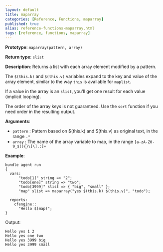 ```yaml
---
layout: default
title: maparray
categories: [Reference, Functions, maparray]
published: true
alias: reference-functions-maparray.html
tags: [reference, functions, maparray]
---
```


**Prototype**: `maparray(pattern, array)`

**Return type**: `slist`

**Description**: Returns a list with each array element modified by a pattern.

The `$(this.k)` and `$(this.v)` variables expand to the key and value of the 
array element, similar to the way `this` is available for `maplist`.

If a value in the array is an `slist`, you'll get one result for each
value (implicit looping).

The order of the array keys is not guaranteed.  Use the `sort`
function if you need order in the resulting output.

**Arguments**:

* `pattern` : Pattern based on $(this.k) and $(this.v) as original text, in the range `.*`
* `array` : The name of the array variable to map, in the range
`[a-zA-Z0-9_$(){}\[\].:]+`

**Example**:

```cf3
bundle agent run
{
  vars:
      "todo[1]" string => "2";
      "todo[one]" string => "two";
      "todo[3999]" slist => { "big", "small" };
      "map" slist => maparray("yes $(this.k) $(this.v)", "todo");

  reports:
    cfengine::
      "Hello $(map)";
}

```

Output:

```
Hello yes 1 2
Hello yes one two
Hello yes 3999 big
Hello yes 3999 small
```
